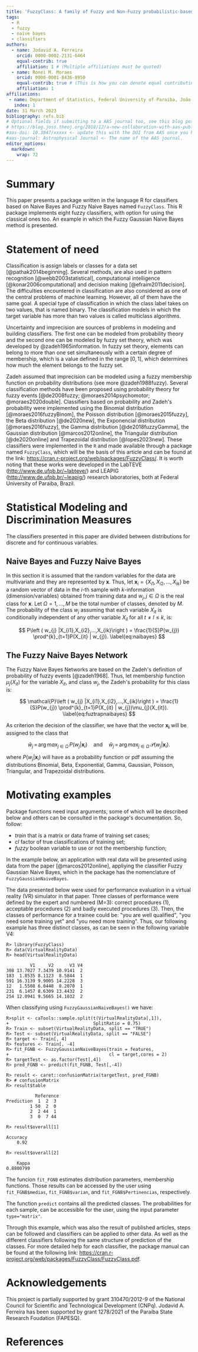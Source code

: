 ```yaml
---
title: 'FuzzyClass: A family of Fuzzy and Non-Fuzzy probabilistic-based classifiers'
tags:
  - R
  - fuzzy
  - naive bayes
  - classifiers
authors:
  - name: Jodavid A. Ferreira
    orcid: 0000-0002-2131-6464
    equal-contrib: true
    affiliation: 1 # (Multiple affiliations must be quoted)
  - name: Ronei M. Moraes
    orcid: 0000-0001-8436-8950
    equal-contrib: true # (This is how you can denote equal contributions between multiple authors)
    affiliation: 1
affiliations:
 - name: Department of Statistics, Federal University of Paraiba, João Pessoa, Brazil
   index: 1
date: 31 March 2023
bibliography: refs.bib
# Optional fields if submitting to a AAS journal too, see this blog post:
# https://blog.joss.theoj.org/2018/12/a-new-collaboration-with-aas-publishing
#aas-doi: 10.3847/xxxxx <- update this with the DOI from AAS once you know it.
#aas-journal: Astrophysical Journal <- The name of the AAS journal.
editor_options: 
  markdown: 
    wrap: 72
---
```


# Summary

This paper presents a package written in the language R for classifiers
based on Naive Bayes and Fuzzy Naive Bayes named `FuzzyClass`. This R package 
implements eight fuzzy classifiers, with option for using the classical ones too. 
An example in which the Fuzzy Gaussian Naive Bayes method is presented.

# Statement of need

Classification is assign labels or classes for a data set [@pathak2014beginning].
Several methods, are also used in pattern
recognition [@webb2003statistical], computational intelligence
[@konar2006computational] and decision making [@efraim2011decision].
The
difficulties encountered in classification are also considered as one of
the central problems of machine learning. 
However, all of them have the same
goal. 
A special type of
classification in which the class label takes on two values, that 
is named binary.
The classification models in which the target variable has more than two
values is called multiclass algorithms.

Uncertainty and imprecision are sources of problems in modeling and
building classifiers. The first one can be modeled from probability
theory and the second one can be modeled by fuzzy set theory, which was
developed by @zadeh1965information. In fuzzy set theory,
elements can belong to more than one set simultaneously with a certain
degree of membership, which is a value defined in the range $[0, 1]$,
which determines how much the element belongs to the fuzzy set.

Zadeh assumed that imprecision can be modeled using a fuzzy membership
function on probability distributions (see more @zadeh1988fuzzy).
Several classification methods have been proposed using probability
theory for fuzzy events [@de2008fuzzy; @moraes2014psychomotor;
@moraes2020double]. Classifiers based on probability and Zadeh's probability 
were implemented using the 
Binomial distribution [@moraes2016fuzzyBinom], the Poisson distribution
[@moraes2015fuzzy], the Beta distribution [@de2020new], the Exponencial
distribution [@moraes2016fuzzy], the Gamma distribution
[@de2018fuzzyGamma], the Gaussian distribution [@marcos2012online], 
the Triangular distribution [@de2020online] and Trapezoidal distribution [@lopes2023new]. These classifiers 
were implemented in the `R` and made available through a package named 
`FuzzyClass`, which will be the basis of this article and can be found
at the link: <https://cran.r-project.org/web/packages/FuzzyClass/>. It
is worth noting that these works were developed in the LabTEVE
(<http://www.de.ufpb.br/~labteve/>) and LEAPIG
(<http://www.de.ufpb.br/~leapig/>) research laboratories, both at Federal
University of Paraiba, Brazil.

# Statistical Modeling and Discrimination Measures


The classifiers presented in this paper are divided between distributions for 
discrete and for continuous variables.

## Naive Bayes and Fuzzy Naive Bayes


In this section it is assumed that the random variables for the data
are multivariate and they are represented by $\mathbf{x}$.
Thus, let $\mathbf{x}_i =\left \{ X_{i1}, X_{i2}, \ldots, X_{ik} \right \}$
be a random vector of data in the $i$-th sample with $k$-information (dimension/variables) obtained from training data and $w_{j}, j \in \Omega$ is 
the real class for $\mathbf{x}$. Let $\Omega = {1, ..., M}$ be the total number of classes, denoted by $M$.
The probability of the class $w_{j}$
assuming that each variable  $X_{it}$ is conditionally independent of any other variable $X_{il}$ for all $t \neq l \leq k$, is:

$$
P\left ( w_{j} |X_{i1},X_{i2},...,X_{ik}\right ) = \frac{1}{S}P(w_{j}) \prod^{k}_{t=1}P(X_{it} | w_{j}).
\label{eq:naibayes}
$$

## The Fuzzy Naive Bayes Network

The Fuzzy Naive Bayes Networks are based on the Zadeh's definition of probability of fuzzy events [@zadeh1968]. 
Thus, let membership function $\mu_{j}(X_{it})$ for the variable $X_{it}$, and class 
$w_{j}$, the Zadeh's probability for this class is:

$$
\mathcal{P}\left ( w_{j} |X_{i1},X_{i2},...,X_{ik}\right ) = \frac{1}{S}P(w_{j}) \prod^{k}_{t=1}P(X_{it} | w_{j})\mu_{j}(X_{it}).
\label{eq:fuztrapnaibayes}
$$

As criterion the decision of the classifier, we have that 
the vector $\mathbf{x_i}$ will be assigned to the class that

$$
\hat{w}_j \, = \, \text{arg}\,{max}_{j \in \Omega}\, P ( w_{j} | \mathbf{x}_i )
\quad
\text{and}
\quad
\hat{w}_j \, = \, \text{arg}\,{max}_{j \in \Omega}\, \mathcal{P} ( w_{j} | \mathbf{x}_i ).
$$

where $P(w_{j}|\mathbf{x}_i)$
will have as a probability function or pdf
assuming the distributions
Binomial, Beta, Exponential, Gamma, 
Gaussian, Poisson, Triangular, and Trapezoidal distributions.



# Motivating examples

Package functions need input arguments, some of which will be described below
and others can be consulted in the package's documentation. So, follow:

- *train* that is a matrix or data frame of training set cases;
- *cl* factor of true classifications of training set;
- *fuzzy* boolean variable to use or not the membership function;

In the example below, an application
with real data will be presented using data from the paper [@marcos2012online], appliying the
classifier Fuzzy Gaussian Naive Bayes, which in the package has the
nomenclature of `FuzzyGaussianNaiveBayes`.

The data presented below were used for performance evaluation in a
virtual reality (VR) simulator in that paper.
Three classes of performance were defined by the expert and
numbered (M=3): correct procedures (1), acceptable procedures (2) and
badly executed procedures (3). Then, the classes of performance for a
trainee could be: "you are well qualified", "you need some training yet"
and "you need more training". Thus, our following example has three
distinct classes, as can be seen in the following variable V4:

```
R> library(FuzzyClass)
R> data(VirtualRealityData)
R> head(VirtualRealityData)
```

```
         V1     V2      V3 V4
308 13.7027 7.3439 10.9141  2
183  1.8535 8.1123  8.5844  1
591 16.3139 9.9005 14.2228  3
12   1.5508 6.0448  8.2070  1
231  6.1457 8.6309 13.4432  2
254 12.0941 9.5665 14.1032  2
```

When classifying using `FuzzyGaussianNaiveBayes()` we have:

```
R>split <- caTools::sample.split(t(VirtualRealityData[,1]),
+                                SplitRatio = 0.75)
R> Train <- subset(VirtualRealityData, split == "TRUE")
R> Test <- subset(VirtualRealityData, split == "FALSE")
R> target <- Train[, 4]
R> features <- Train[, -4]
R> fit_FGNB <- FuzzyGaussianNaiveBayes(train = features,
+                                      cl = target,cores = 2)
R> targetTest <- as.factor(Test[,4])
R> pred_FGNB <- predict(fit_FGNB, Test[,-4])
```
```
R> result <- caret::confusionMatrix(targetTest, pred_FGNB)
R> # confusionMatrix
R> result$table
```

```
           Reference
Prediction  1  2  3
         1 50  2  0
         2  2 44  1
         3  0  7 44
```

```
R> result$overall[1]
```

```
Accuracy 
    0.92 
```
```
R> result$overall[2]
```

```
    Kappa 
0.8800799 
```

The funcion `fit_FGNB` estimates distribution parameters, membership functions. Those results can be accessed by the user using `fit_FGNB$medias`, `fit_FGNB$varian`, and `fit_FGNB$Pertinencias`, respectively. 

The function `predict` contains all the predicted classes. The probabilities for each sample, can be accessible for the user, using the input parameter `type="matrix"`.

Through this example, which was also the result of published articles,
steps can be followed and classifiers can be applied to other data.
As well as the different classifiers following the same structure of
prediction of the classes. For more detailed help for each classifier,
the package manual can be found at the following link:
https://cran.r-project.org/web/packages/FuzzyClass/FuzzyClass.pdf.

# Acknowledgements
 
This project is partially supported by grant 310470/2012-9 of the National Council for Scientific and Technological Development (CNPq). 
Jodavid A. Ferreira has been supported by grant 1278/2021 of the Paraíba State Research Foudation (FAPESQ).

# References
